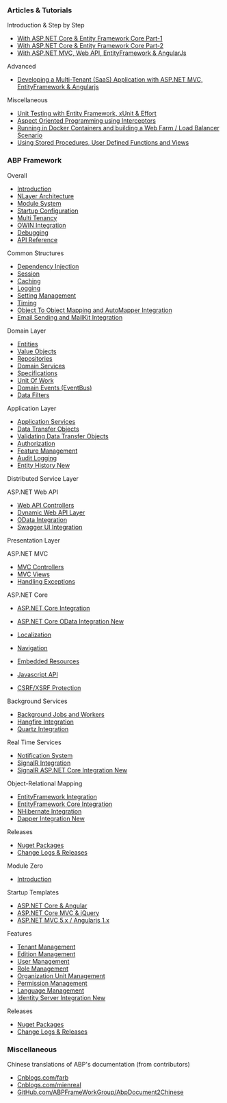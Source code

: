 ### Articles & Tutorials

Introduction & Step by Step
  -   [With ASP.NET Core & Entity Framework Core Part-1](Articles/With-AspNet-Core-And-Entity-Framework-Core-Part-1/index.html)
  -   [With ASP.NET Core & Entity Framework Core Part-2](Articles/With-AspNet-Core-And-Entity-Framework-Core-Part-2/index.html)
  -   [With ASP.NET MVC, Web API, EntityFramework & AngularJs](Articles/With-AspNet-MVC-Web-API-EntityFramework-and-AngularJs/index.html)

Advanced

  -   [Developing a Multi-Tenant (SaaS) Application with ASP.NET MVC, EntityFramework & Angularjs](Articles/Developing-a-Multi-Tenant-SaaS-Application-with-ASP.NET-MVC-EntityFramework-AngularJs/index.html)

Miscellaneous

  -   [Unit Testing with Entity Framework, xUnit & Effort](Articles/Unit-Testing-with-Entity-Framework,-xUnit-Effort/index.html)
  -   [Aspect Oriented Programming using Interceptors](Articles/Aspect-Oriented-Programming-using-Interceptors/index.html)
  -   [Running in Docker Containers and building a Web Farm / Load Balancer Scenario](Articles/Running-in-Docker-Containers-and-Building-a-Web-Farm-Load-Balancer-Scenario/index.html)
  -   [Using Stored Procedures, User Defined Functions and Views](Articles/Using-Stored-Procedures,-User-Defined-Functions-and-Views/index.html)

### ABP Framework

Overall

-   [Introduction](Introduction.md)
-   [NLayer Architecture](NLayer-Architecture.md)
-   [Module System](Module-System.md)
-   [Startup Configuration](Startup-Configuration.md)
-   [Multi Tenancy](Multi-Tenancy.md)
-   [OWIN Integration](OWIN.md)
-   [Debugging](Debugging.md)
-   [API Reference](/api-docs/index.html)

Common Structures

-   [Dependency Injection](Dependency-Injection.md)
-   [Session](Abp-Session.md)
-   [Caching](Caching.md)
-   [Logging](Logging.md)
-   [Setting Management](Setting-Management.md)
-   [Timing](Timing.md)
-   [Object To Object Mapping and AutoMapper Integration](Object-To-Object-Mapping.md)
-   [Email Sending and MailKit Integration](Email-Sending.md)

Domain Layer

-   [Entities](Entities.md)
-   [Value Objects](Value-Objects.md)
-   [Repositories](Repositories.md)
-   [Domain Services](Domain-Services.md)
-   [Specifications](Specifications.md)
-   [Unit Of Work](Unit-Of-Work.md)
-   [Domain Events (EventBus)](EventBus-Domain-Events.md)
-   [Data Filters](Data-Filters.md)

Application Layer

-   [Application Services](Application-Services.md)
-   [Data Transfer Objects](Data-Transfer-Objects.md)
-   [Validating Data Transfer Objects](Validating-Data-Transfer-Objects.md)
-   [Authorization](Authorization.md)
-   [Feature Management](Feature-Management.md)
-   [Audit Logging](Audit-Logging.md)
-   [Entity History <label class="label label-success">New</label>](Entity-History.md)

Distributed Service Layer

ASP.NET Web API
-   [Web API Controllers](Web-API-Controllers.md)
-   [Dynamic Web API Layer](Dynamic-Web-API.md)
-   [OData Integration](OData-Integration.md)
-   [Swagger UI Integration](Swagger-UI-Integration.md)

Presentation Layer

ASP.NET MVC
-   [MVC Controllers](MVC-Controllers.md)
-   [MVC Views](MVC-Views.md)
-   [Handling Exceptions](Handling-Exceptions.md)

ASP.NET Core

-   [ASP.NET Core Integration](AspNet-Core.md)
-   [ASP.NET Core OData Integration  <label class="label label-success">New</label>](OData-AspNetCore-Integration.md)


-   [Localization](Localization.md)
-   [Navigation](Navigation.md)
-   [Embedded Resources](Embedded-Resource-Files.md)
-   [Javascript API](/Pages/Documents/Javascript-API)
-   [CSRF/XSRF Protection](XSRF-CSRF-Protection.md)

Background Services

-   [Background Jobs and Workers](Background-Jobs-And-Workers.md)
-   [Hangfire Integration](Hangfire-Integration.md)
-   [Quartz Integration](Quartz-Integration.md)

Real Time Services

-   [Notification System](Notification-System.md)
-   [SignalR Integration](SignalR-Integration.md)
-   [SignalR ASP.NET Core Integration <label class="label label-success">New</label>](SignalR-AspNetCore-Integration.md)

Object-Relational Mapping

-   [EntityFramework Integration](EntityFramework-Integration.md)
-   [EntityFramework Core Integration](Entity-Framework-Core.md)
-   [NHibernate Integration](NHibernate-Integration.md)
-   [Dapper Integration <label class="label label-success">New</label>](Dapper-Integration.md) 

Releases

- [Nuget Packages](Nuget-Packages.md)
- [Change Logs & Releases](https://github.com/aspnetboilerplate/aspnetboilerplate/releases)

Module Zero

- [Introduction](Zero/Overall.md)

Startup Templates

  -   [ASP.NET Core & Angular](Zero/Startup-Template-Angular.md)
  -   [ASP.NET Core MVC & jQuery](Zero/Startup-Template-Core.md)
  -   [ASP.NET MVC 5.x / Angularjs 1.x](Zero/Startup-Template.md)

Features

  -   [Tenant Management](/Pages/Documents/Zero/Tenant-Management)
  -   [Edition Management](/Pages/Documents/Zero/Edition-Management)
  -   [User Management](/Pages/Documents/Zero/User-Management)
  -   [Role Management](/Pages/Documents/Zero/Role-Management)
  -   [Organization Unit Management](/Pages/Documents/Zero/Organization-Units)
  -   [Permission Management](/Pages/Documents/Zero/Permission-Management)
  -   [Language Management](/Pages/Documents/Zero/Language-Management)
  -   [Identity Server Integration <label class="label label-success">New</label>](Zero/Identity-Server.md)

Releases

  -   [Nuget Packages](/Pages/Documents/Zero/Nuget-Packages)
  -   [Change Logs & Releases](https://github.com/aspnetboilerplate/module-zero/releases)

### Miscellaneous

Chinese translations of ABP's documentation (from contributors)

-   [Cnblogs.com/farb](http://www.cnblogs.com/farb/p/ABPTheory.html)
-   [Cnblogs.com/mienreal](http://www.cnblogs.com/mienreal/p/4528470.html)
-   [GitHub.com/ABPFrameWorkGroup/AbpDocument2Chinese](https://github.com/ABPFrameWorkGroup/AbpDocument2Chinese)